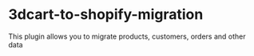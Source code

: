 # 3dcart-to-shopify-migration
This plugin allows you to migrate products, customers, orders and other data
